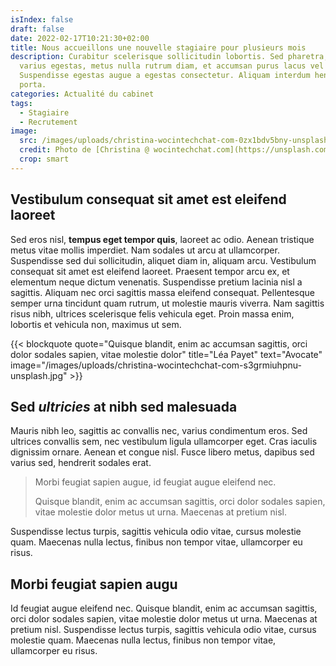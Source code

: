 ```yaml
---
isIndex: false
draft: false
date: 2022-02-17T10:21:30+02:00
title: Nous accueillons une nouvelle stagiaire pour plusieurs mois
description: Curabitur scelerisque sollicitudin lobortis. Sed pharetra, massa eu
  varius egestas, metus nulla rutrum diam, et accumsan purus lacus vel ante.
  Suspendisse egestas augue a egestas consectetur. Aliquam interdum hendrerit
  porta.
categories: Actualité du cabinet
tags:
  - Stagiaire
  - Recrutement
image:
  src: /images/uploads/christina-wocintechchat-com-0zx1bdv5bny-unsplash.jpg
  credit: Photo de [Christina @ wocintechchat.com](https://unsplash.com/fr/@wocintechchat?utm_content=creditCopyText&utm_medium=referral&utm_source=unsplash) sur [Unsplash](https://unsplash.com/)
  crop: smart
---
```


## Vestibulum consequat sit amet est eleifend laoreet

Sed eros nisl, **tempus eget tempor quis**, laoreet ac odio. Aenean tristique metus vitae mollis imperdiet. Nam sodales ut arcu at ullamcorper. Suspendisse sed dui sollicitudin, aliquet diam in, aliquam arcu. Vestibulum consequat sit amet est eleifend laoreet. Praesent tempor arcu ex, et elementum neque dictum venenatis. Suspendisse pretium lacinia nisl a sagittis. Aliquam nec orci sagittis massa eleifend consequat. Pellentesque semper urna tincidunt quam rutrum, ut molestie mauris viverra. Nam sagittis risus nibh, ultrices scelerisque felis vehicula eget. Proin massa enim, lobortis et vehicula non, maximus ut sem.

{{< blockquote quote="Quisque blandit, enim ac accumsan sagittis, orci dolor sodales sapien, vitae molestie dolor" title="Léa Payet" text="Avocate" image="/images/uploads/christina-wocintechchat-com-s3grmiuhpnu-unsplash.jpg" >}}

## Sed _ultricies_ at nibh sed malesuada

Mauris nibh leo, sagittis ac convallis nec, varius condimentum eros. Sed ultrices convallis sem, nec vestibulum ligula ullamcorper eget. Cras iaculis dignissim ornare. Aenean et congue nisl. Fusce libero metus, dapibus sed varius sed, hendrerit sodales erat.

> Morbi feugiat sapien augue, id feugiat augue eleifend nec.
>
> Quisque blandit, enim ac accumsan sagittis, orci dolor sodales sapien, vitae molestie dolor metus ut urna. Maecenas at pretium nisl.

Suspendisse lectus turpis, sagittis vehicula odio vitae, cursus molestie quam. Maecenas nulla lectus, finibus non tempor vitae, ullamcorper eu risus.

## Morbi feugiat sapien augu

Id feugiat augue eleifend nec. Quisque blandit, enim ac accumsan sagittis, orci dolor sodales sapien, vitae molestie dolor metus ut urna. Maecenas at pretium nisl. Suspendisse lectus turpis, sagittis vehicula odio vitae, cursus molestie quam. Maecenas nulla lectus, finibus non tempor vitae, ullamcorper eu risus.
